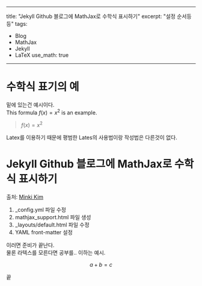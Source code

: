 ---
title: "Jekyll Github 블로그에 MathJax로 수학식 표시하기"
excerpt: "설정 순서등등"
tags:
- Blog
- MathJax
- Jekyll
- LaTeX
use_math: true
--------------

# 수학식 표기의 예

밑에 있는건 예시이다.  
This formula $f(x) = x^2$ is an example.  
> $f(x) = x^2$

Latex를 이용하기 때문에 평범한 Lates의 사용법이랑 작성법은 다른것이 없다.  

# Jekyll Github 블로그에 MathJax로 수학식 표시하기
출처: [Minki Kim](https://mkkim85.github.io/blog-apply-mathjax-to-jekyll-and-github-pages/)
1. _config.yml 파일 수정
2. mathjax_support.html 파일 생성
3. _layouts/default.html 파일 수정
4. YAML front-matter 설정

이러면 준비가 끝난다.  
물론 라텍스를 모른다면 공부를..
이하는 예시.

$$
a + b = c
$$

끝
